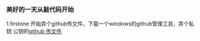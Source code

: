 ### 美好的一天从敲代码开始

1.firstone 开始弄个github传文件，下载一个windows的github管理工具，弄个私钥 公钥的[github  传文件](https://www.cnblogs.com/specter45/p/github.html)

